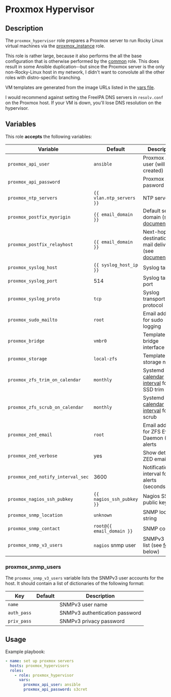 Proxmox Hypervisor
==================

Description
-----------

The `proxmox_hypervisor` role prepares a Proxmox server to run Rocky Linux
virtual machines via the [proxmox\_instance](../proxmox_instance/) role.

This role is rather large, because it also performs the all the base
configuration that is otherwise performed by the [common](../common/)
role. This does result in some Ansible duplication--but since the Proxmox server
is the only non-Rocky-Linux host in my network, I didn't want to convolute all
the other roles with distro-specific branching.

VM templates are generated from the image URLs listed in the [vars file](vars/main.yml).

I would recommend against setting the FreeIPA DNS servers in `resolv.conf` on
the Proxmox host. If your VM is down, you'll lose DNS resolution on the
hypervisor.


Variables
---------

This role **accepts** the following variables:

Variable                          | Default                   | Description
----------------------------------|---------------------------|------------
`proxmox_api_user`                | `ansible`                 | Proxmox API user (will be created)
`proxmox_api_password`            | &nbsp;                    | Proxmox API pasword
`proxmox_ntp_servers`             | `{{ vlan.ntp_servers }}`  | NTP servers
`proxmox_postfix_myorigin`        | `{{ email_domain }}`      | Default sender domain (see [documentation](https://www.postfix.org/postconf.5.html#myorigin))
`proxmox_postfix_relayhost`       | `{{ email_domain }}`      | Next-hop destination for mail delivery (see [documentation](https://www.postfix.org/postconf.5.html#relayhost))
`proxmox_syslog_host`             | `{{ syslog_host_ip }}`    | Syslog target IP
`proxmox_syslog_port`             | 514                       | Syslog target port
`proxmox_syslog_proto`            | `tcp`                     | Syslog transport protocol
`proxmox_sudo_mailto`             | `root`                    | Email address for sudo logging
`proxmox_bridge`                  | `vmbr0`                   | Template VM bridge interface
`proxmox_storage`                 | `local-zfs`               | Template VM storage name
`proxmox_zfs_trim_on_calendar`    | `monthly`                 | Systemd [calendar interval](https://www.freedesktop.org/software/systemd/man/systemd.time.html#Calendar%20Events) for ZFS SSD trim
`proxmox_zfs_scrub_on_calendar`   | `monthly`                 | Systemd [calendar interval](https://www.freedesktop.org/software/systemd/man/systemd.time.html#Calendar%20Events) for ZFS scrub
`proxmox_zed_email`               | `root`                    | Email address for ZFS Event Daemon (ZED) alerts
`proxmox_zed_verbose`             | yes                       | Show details in ZED emails
`proxmox_zed_notify_interval_sec` | 3600                      | Notification interval for ZED alerts (seconds)
`proxmox_nagios_ssh_pubkey`       | `{{ nagios_ssh_pubkey }}` | Nagios SSH public key
`proxmox_snmp_location`           | `unknown`                 | SNMP location string
`proxmox_snmp_contact`            | `root@{{ email_domain }}` | SNMP contact
`proxmox_snmp_v3_users`           | `nagios` snmp user        | SNMPv3 user list (see [format](#proxmox_snmp_v3_users) below)


### proxmox\_snmp\_users

The `proxmox_snmp_v3_users` variable lists the SNMPv3 user accounts for the
host. It should contain a list of dictionaries of the following format:

Key          | Default | Description
-------------|---------|------------
`name`       | &nbsp;  | SNMPv3 user name
`auth_pass`  | &nbsp;  | SNMPv3 authentication password
`priv_pass`  | &nbsp;  | SNMPv3 privacy password


Usage
-----

Example playbook:

````yaml
- name: set up proxmox servers
  hosts: proxmox_hypervisors
  roles:
    - role: proxmox_hypervisor
      vars:
        proxmox_api_user: ansible
        proxmox_api_password: s3cret
````
